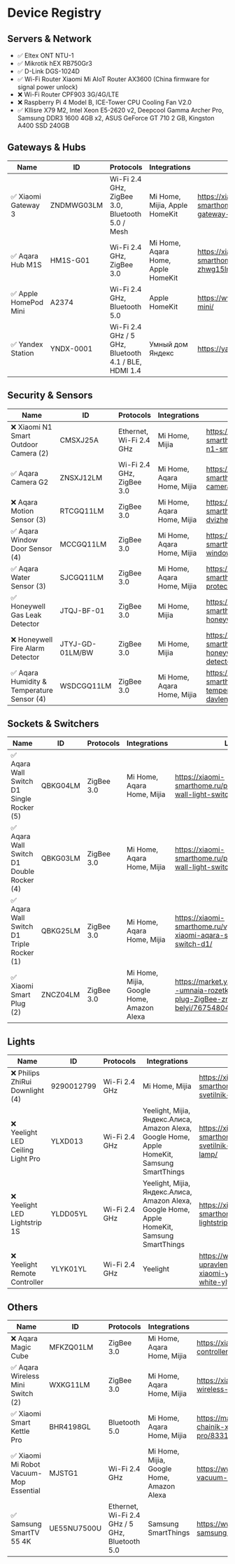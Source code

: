 # Device Registry

## Servers & Network

* ✅ Eltex ONT NTU-1
* ✅ Mikrotik hEX RB750Gr3
* ✅ D-Link DGS-1024D
* ✅ Wi-Fi Router Xiaomi Mi AIoT Router AX3600 (China firmware for signal power unlock)
* ❌ Wi-Fi Router CPF903 3G/4G/LTE
* ❌ Raspberry Pi 4 Model B, ICE-Tower CPU Cooling Fan V2.0
* ✅ Kllisre X79 M2, Intel Xeon E5-2620 v2, Deepcool Gamma Archer Pro, Samsung DDR3 1600 4GB x2, ASUS GeForce GT 710 2 GB, Kingston A400 SSD 240GB

## Gateways & Hubs

| Name | ID | Protocols | Integrations | Link | Comments |
| --- | --- | --- | --- | --- | --- |
| ✅ Xiaomi Gateway 3 | ZNDMWG03LM | Wi-Fi 2.4 GHz, ZigBee 3.0, Bluetooth 5.0 / Mesh | Mi Home, Mijia, Apple HomeKit | https://xiaomi-smarthome.ru/shlyuz-xiaomi-gateway-3/ | Lock firmware on v1.5.0_0102 for integration via https://github.com/AlexxIT/XiaomiGateway3 |
| ✅ Aqara Hub M1S | HM1S-G01 | Wi-Fi 2.4 GHz, ZigBee 3.0 | Mi Home, Aqara Home, Apple HomeKit | https://xiaomi-smarthome.ru/aqara-hub-m1s-zhwg15lm/ | - |
| ✅ Apple HomePod Mini | A2374 | Wi-Fi 2.4 GHz, Bluetooth 5.0 | Apple HomeKit | https://www.apple.com/homepod-mini/ | - |
| ✅ Yandex Station | YNDX-0001 | Wi-Fi 2.4 GHz / 5 GHz, Bluetooth 4.1 / BLE, HDMI 1.4 | Умный дом Яндекс | https://yandex.ru/alice/station/ | - |

## Security & Sensors

| Name | ID | Protocols | Integrations | Link | Comments |
| --- | --- | --- | --- | --- | --- |
| ❌ Xiaomi N1 Smart Outdoor Camera (2) | CMSXJ25A | Ethernet, Wi-Fi 2.4 GHz | Mi Home, Mijia | https://xiaomi-smarthome.ru/product/xiaobai-n1-smart-outdoor-camera/ | Wi-Fi Hotspot function |
| ✅ Aqara Camera G2 | ZNSXJ12LM | Wi-Fi 2.4 GHz, ZigBee 3.0 | Mi Home, Aqara Home, Mijia | https://xiaomi-smarthome.ru/aqara-smart-camera-g2/ | MQTT unsupported |
| ❌ Aqara Motion Sensor (3) | RTCGQ11LM | ZigBee 3.0 | Mi Home, Aqara Home, Mijia | https://xiaomi-smarthome.ru/datchik-dvizheniya-aqara/ | - |
| ✅ Aqara Window Door Sensor (4) | MCCGQ11LM | ZigBee 3.0 | Mi Home, Aqara Home, Mijia | https://xiaomi-smarthome.ru/product/aqara-window-door-sensor/ | - |
| ✅ Aqara Water Sensor (3) | SJCGQ11LM | ZigBee 3.0 | Mi Home, Aqara Home, Mijia | https://xiaomi-smarthome.ru/xiaomi-datchik-protechek/ | - |
| ✅ Honeywell Gas Leak Detector | JTQJ-BF-01 | ZigBee 3.0 | Mi Home, Mijia | https://xiaomi-smarthome.ru/product/mijia-honeywell-gas-leak-detector/ | - |
| ❌ Honeywell Fire Alarm Detector | JTYJ-GD-01LM/BW | ZigBee 3.0 | Mi Home, Mijia | https://xiaomi-smarthome.ru/product/mijia-honeywell-fire-alarm-detector/ | - |
| ✅ Aqara Humidity & Temperature Sensor (4) | WSDCGQ11LM | ZigBee 3.0 | Mi Home, Aqara Home, Mijia | https://xiaomi-smarthome.ru/datchik-temperatury-vlazhnosti-i-davleniya-aqara/ | - |

## Sockets & Switchers

| Name | ID | Protocols | Integrations | Link | Comments |
| --- | --- | --- | --- | --- | --- |
| ✅ Aqara Wall Switch D1 Single Rocker (5) | QBKG04LM | ZigBee 3.0 | Mi Home, Aqara Home, Mijia | https://xiaomi-smarthome.ru/product/aqara-wall-light-switch-one-button/ | No zero line |
| ✅ Aqara Wall Switch D1 Double Rocker (4) | QBKG03LM | ZigBee 3.0 | Mi Home, Aqara Home, Mijia | https://xiaomi-smarthome.ru/product/aqara-wall-light-switch-double-key/ | No zero line |
| ✅ Aqara Wall Switch D1 Triple Rocker (1) | QBKG25LM | ZigBee 3.0 | Mi Home, Aqara Home, Mijia | https://xiaomi-smarthome.ru/vyklyuchateli-xiaomi-aqara-smart-wall-switch-d1/ | No zero line |
| ✅ Xiaomi Smart Plug (2) | ZNCZ04LM | ZigBee 3.0 | Mi Home, Mijia, Google Home, Amazon Alexa | https://market.yandex.ru/product--umnaia-rozetka-xiaomi-smart-plug-ZigBee-zncz04lm-mi-belyi/767548040 | - |

## Lights

| Name | ID | Protocols | Integrations | Link | Comments |
| --- | --- | --- | --- | --- | --- |
| ❌ Philips ZhiRui Downlight (4) | 9290012799 | Wi-Fi 2.4 GHz | Mi Home, Mijia | https://xiaomi-smarthome.ru/tochechnyj-svetilnik-xiaomi-philips-zhirui/ | Parallel connection with zero line |
| ❌ Yeelight LED Ceiling Light Pro | YLXD013 | Wi-Fi 2.4 GHz | Yeelight, Mijia, Яндекс.Алиса, Amazon Alexa, Google Home, Apple HomeKit, Samsung SmartThings | https://xiaomi-smarthome.ru/potolochnyj-svetilnik-yeelight-led-ceiling-lamp/ | - |
| ❌ Yeelight LED Lightstrip 1S | YLDD05YL | Wi-Fi 2.4 GHz | Yeelight, Mijia, Яндекс.Алиса, Amazon Alexa, Google Home, Apple HomeKit, Samsung SmartThings | https://xiaomi-smarthome.ru/yeelight-led-lightstrip-plus/ | - |
| ❌ Yeelight Remote Controller | YLYK01YL | Wi-Fi 2.4 GHz | Yeelight | https://www.ozon.ru/product/pult-upravleniya-dlya-svetilnika-xiaomi-yeelight-remote-control-white-ylyk01yl-203853587 | - |

## Others

| Name | ID | Protocols | Integrations | Link | Comments |
| --- | --- | --- | --- | --- | --- |
| ❌ Aqara Magic Cube | MFKZQ01LM | ZigBee 3.0 | Mi Home, Aqara Home, Mijia | https://xiaomi-smarthome.ru/aqara-cube-controller/ | - |
| ✅ Aqara Wireless Mini Switch (2) | WXKG11LM | ZigBee 3.0 | Mi Home, Aqara Home, Mijia | https://xiaomi-smarthome.ru/aqara-wireless-switch/ | - |
| ✅ Xiaomi Smart Kettle Pro | BHR4198GL | Bluetooth 5.0 | Mi Home, Aqara Home, Mijia | https://market.yandex.ru/product--chainik-xiaomi-mi-smart-kettle-pro/833199025 | - |
| ✅ Xiaomi Mi Robot Vacuum-Mop Essential | MJSTG1 | Wi-Fi 2.4 GHz | Mi Home, Mijia, Google Home, Amazon Alexa | https://www.mi.com/ru/mi-robot-vacuum-mop-essential/ | - |
| ✅ Samsung SmartTV 55 4K | UE55NU7500U | Ethernet, Wi-Fi 2.4 GHz / 5 GHz, Bluetooth 5.0 | Samsung SmartThings | https://www.mvideo.ru/products/televizor-samsung-ue55nu7500u-10018553 | - |
